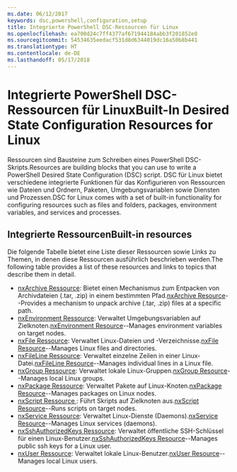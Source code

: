 ```yaml
---
ms.date: 06/12/2017
keywords: dsc,powershell,configuration,setup
title: Integrierte PowerShell DSC-Ressourcen für Linux
ms.openlocfilehash: ea700d24c7ff4377af671944184abb3f201852e8
ms.sourcegitcommit: 54534635eedacf531d8d6344019dc16a50b8b441
ms.translationtype: HT
ms.contentlocale: de-DE
ms.lasthandoff: 05/17/2018
---
```

# <a name="built-in-desired-state-configuration-resources-for-linux"></a><span data-ttu-id="3c25e-103">Integrierte PowerShell DSC-Ressourcen für Linux</span><span class="sxs-lookup"><span data-stu-id="3c25e-103">Built-In Desired State Configuration Resources for Linux</span></span>

<span data-ttu-id="3c25e-104">Ressourcen sind Bausteine zum Schreiben eines PowerShell DSC-Skripts.</span><span class="sxs-lookup"><span data-stu-id="3c25e-104">Resources are building blocks that you can use to write a PowerShell Desired State Configuration (DSC) script.</span></span> <span data-ttu-id="3c25e-105">DSC für Linux bietet verschiedene integrierte Funktionen für das Konfigurieren von Ressourcen wie Dateien und Ordnern, Paketen, Umgebungsvariablen sowie Diensten und Prozessen.</span><span class="sxs-lookup"><span data-stu-id="3c25e-105">DSC for Linux comes with a set of built-in functionality for configuring resources such as files and folders, packages, environment variables, and services and processes.</span></span>

## <a name="built-in-resources"></a><span data-ttu-id="3c25e-106">Integrierte Ressourcen</span><span class="sxs-lookup"><span data-stu-id="3c25e-106">Built-in resources</span></span>

<span data-ttu-id="3c25e-107">Die folgende Tabelle bietet eine Liste dieser Ressourcen sowie Links zu Themen, in denen diese Ressourcen ausführlich beschrieben werden.</span><span class="sxs-lookup"><span data-stu-id="3c25e-107">The following table provides a list of these resources and links to topics that describe them in detail.</span></span>

* <span data-ttu-id="3c25e-108">[nxArchive Ressource](lnxArchiveResource.md): Bietet einen Mechanismus zum Entpacken von Archivdateien (.tar, .zip) in einem bestimmten Pfad.</span><span class="sxs-lookup"><span data-stu-id="3c25e-108">[nxArchive Resource](lnxArchiveResource.md)--Provides a mechanism to unpack archive (.tar, .zip) files at a specific path.</span></span>
* <span data-ttu-id="3c25e-109">[nxEnvironment Ressource](lnxEnvironmentResource.md): Verwaltet Umgebungsvariablen auf Zielknoten.</span><span class="sxs-lookup"><span data-stu-id="3c25e-109">[nxEnvironment Resource](lnxEnvironmentResource.md)--Manages environment variables on target nodes.</span></span>
* <span data-ttu-id="3c25e-110">[nxFile Ressource](lnxFileResource.md): Verwaltet Linux-Dateien und -Verzeichnisse.</span><span class="sxs-lookup"><span data-stu-id="3c25e-110">[nxFile Resource](lnxFileResource.md)--Manages Linux files and directories.</span></span>
* <span data-ttu-id="3c25e-111">[nxFileLine Ressource](lnxFileLineResource.md): Verwaltet einzelne Zeilen in einer Linux-Datei.</span><span class="sxs-lookup"><span data-stu-id="3c25e-111">[nxFileLine Resource](lnxFileLineResource.md)--Manages individual lines in a Linux file.</span></span>
* <span data-ttu-id="3c25e-112">[nxGroup Ressource](lnxGroupResource.md): Verwaltet lokale Linux-Gruppen.</span><span class="sxs-lookup"><span data-stu-id="3c25e-112">[nxGroup Resource](lnxGroupResource.md)--Manages local Linux groups.</span></span>
* <span data-ttu-id="3c25e-113">[nxPackage Ressource](lnxPackageResource.md): Verwaltet Pakete auf Linux-Knoten.</span><span class="sxs-lookup"><span data-stu-id="3c25e-113">[nxPackage Resource](lnxPackageResource.md)--Manages packages on Linux nodes.</span></span>
* <span data-ttu-id="3c25e-114">[nxScript Ressource ](lnxScriptResource.md): Führt Skripts auf Zielknoten aus.</span><span class="sxs-lookup"><span data-stu-id="3c25e-114">[nxScript Resource](lnxScriptResource.md)--Runs scripts on target nodes.</span></span>
* <span data-ttu-id="3c25e-115">[nxService Ressource](lnxServiceResource.md): Verwaltet Linux-Dienste (Daemons).</span><span class="sxs-lookup"><span data-stu-id="3c25e-115">[nxService Resource](lnxServiceResource.md)--Manages Linux services (daemons).</span></span>
* <span data-ttu-id="3c25e-116">[nxSshAuthorizedKeys Ressource](lnxSshAuthorizedKeysResource.md): Verwaltet öffentliche SSH-Schlüssel für einen Linux-Benutzer.</span><span class="sxs-lookup"><span data-stu-id="3c25e-116">[nxSshAuthorizedKeys Resource](lnxSshAuthorizedKeysResource.md)--Manages public ssh keys for a Linux user.</span></span>
* <span data-ttu-id="3c25e-117">[nxUser Ressource](lnxUserResource.md): Verwaltet lokale Linux-Benutzer.</span><span class="sxs-lookup"><span data-stu-id="3c25e-117">[nxUser Resource](lnxUserResource.md)--Manages local Linux users.</span></span>